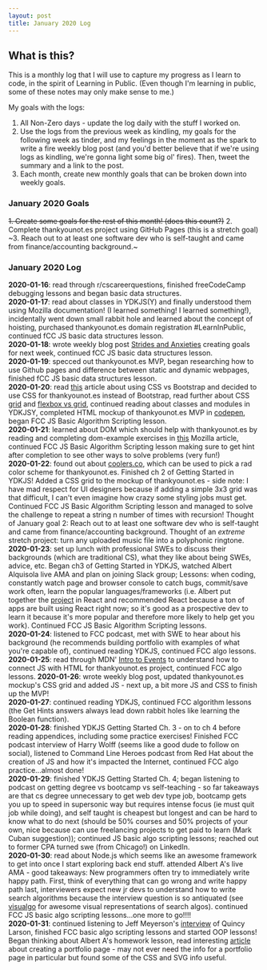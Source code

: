 ```yaml
---
layout: post
title: January 2020 Log
---
```

## What is this? ##
This is a monthly log that I will use to capture my progress as I learn to code, in the spirit of Learning in Public. (Even though I'm learning in public, some of these notes may only make sense to me.)

My goals with the logs:
1. All Non-Zero days - update the log daily with the stuff I worked on.
2. Use the logs from the previous week as kindling, my goals for the following week as tinder, and my feelings in the moment as the spark to write a fire weekly blog post (and you'd better believe that if we're using logs as kindling, we're gonna light some big ol' fires). Then, tweet the summary and a link to the post.
3. Each month, create new monthly goals that can be broken down into weekly goals.

### January 2020 Goals
~~1. Create some goals for the rest of this month! (does this count?)~~
2. Complete thankyounot.es project using GitHub Pages (this is a stretch goal)
~3. Reach out to at least one software dev who is self-taught and came from finance/accounting background.~

### January 2020 Log

**2020-01-16**: read through r/cscareerquestions, finished freeCodeCamp debugging lessons and began basic data structures.  
**2020-01-17**: read about classes in YDKJS(Y) and finally understood them using Mozilla documentation! (I learned something! I learned something!), incidentally went down small rabbit hole and learned about the concept of hoisting, purchased thankyounot.es domain registration #LearnInPublic, continued fCC JS basic data structures lesson.   
**2020-01-18**: wrote weekly blog post [Strides and Anxieties](https://jacob-berkelhamer.github.io/Strides-and-Anxieties/) creating goals for next week, continued fCC JS basic data structures lesson.    
**2020-01-19**: specced out thankyounot.es MVP, began researching how to use Github pages and difference between static and dynamic webpages, finished fCC JS basic data structures lesson.    
**2020-01-20**: read [this](https://hackernoon.com/how-css-grid-beats-bootstrap-85d5881cf163) article about using CSS vs Bootstrap and decided to use CSS for thankyounot.es instead of Bootstrap, read further about CSS [grid](https://gridbyexample.com/) and [flexbox vs grid](https://hackernoon.com/the-ultimate-css-battle-grid-vs-flexbox-d40da0449faf), continued reading about classes and modules in YDKJSY, completed HTML mockup of thankyounot.es MVP in [codepen](https://codepen.io/jahberk/pen/VwYVgXE?editors=1000), began FCC JS Basic Algorithm Scripting lesson.    
**2020-01-21**: learned about DOM which should help with thankyounot.es by reading and completing dom-example exercises in [this](https://developer.mozilla.org/en-US/docs/Learn/JavaScript/Client-side_web_APIs/Manipulating_documents) Mozilla article, continued FCC JS Basic Algorithm Scripting lesson making sure to get hint after completion to see other ways to solve problems (very fun!)    
**2020-01-22**: found out about [coolers.co](https://www.coolers.co), which can be used to pick a rad color scheme for thankyounot.es. Finished ch 2 of Getting Started in YDKJS! Added a CSS grid to the mockup of thankyounot.es - side note: I have mad respect for UI designers because if adding a simple 3x3 grid was that difficult, I can't even imagine how crazy some styling jobs must get. Continued FCC JS Basic Algorithm Scripting lesson and managed to solve the challenge to repeat a string n number of times with recursion! Thought of January goal 2: Reach out to at least one software dev who is self-taught and came from finance/accounting background. Thought of an _extreme_ stretch project: turn any uploaded music file into a polyphonic ringtone.    
**2020-01-23**: set up lunch with professional SWEs to discuss their backgrounds (which are traditional CS), what they like about being SWEs, advice, etc. Began ch3 of Getting Started in YDKJS, watched Albert Alquisola live AMA and plan on joining Slack group; Lessons: when coding, constantly watch page and browser console to catch bugs, commit/save work often, learn the popular languages/frameworks (i.e. Albert put together the [project](https://github.com/albertalquisola/random-food-app) in React and recommended React because a ton of apps are built using React right now; so it's good as a prospective dev to learn it because it's more popular and therefore more likely to help get you work). Continued FCC JS Basic Algorithm Scripting lessons.    
**2020-01-24**: listened to FCC podcast, met with SWE to hear about his background (he recommends building portfolio with examples of what you're capable of), continued reading YDKJS, continued FCC algo lessons.         
**2020-01-25**: read through MDN' [Intro to Events](https://developer.mozilla.org/en-US/docs/Learn/JavaScript/Building_blocks/Events) to understand how to connect JS with HTML for thankyounot.es project, continued FCC algo lessons.
**2020-01-26**: wrote weekly blog post, updated thankyounot.es mockup's CSS grid and added JS - next up, a bit more JS and CSS to finish up the MVP!    
**2020-01-27**: continued reading YDKJS, continued FCC algorithm lessons (the Get Hints answers always lead down rabbit holes like learning the Boolean function).    
**2020-01-28**: finished YDKJS Getting Started Ch. 3 - on to ch 4 before reading appendices, including some practice exercises! Finished FCC podcast interview of Harry Wolff (seems like a good dude to follow on social), listened to Command Line Heroes podcast from Red Hat about the creation of JS and how it's impacted the Internet, continued FCC algo practice...almost done!    
**2020-01-29**: finished YDKJS Getting Started Ch. 4;  began listening to podcast on getting degree vs bootcamp vs self-teaching - so far takeaways are that cs degree unnecessary to get web dev type job, bootcamp gets you up to speed in supersonic way but requires intense focus (ie must quit job while doing), and self taught is cheapest but longest and can be hard to know what to do next (should be 50% courses and 50% projects of your own, nice because can use freelancing projects to get paid to learn (Mark Cuban suggestion));  continued JS basic algo scripting lessons; reached out to former CPA turned swe (from Chicago!) on LinkedIn.    
**2020-01-30**: read about Node.js which seems like an awesome framework to get into once I start exploring back end stuff. attended Albert A's live AMA - good takeaways: New programmers often try to immediately write happy path. First, think of everything that can go wrong and write happy path last, interviewers expect new jr devs to understand how to write search algorithms because the interview question is so antiquated (see [visualgo](https://visualgo.net/en) for awesome visual representations of search algos). continued FCC JS basic algo scripting lessons...one more to go!!!!    
**2020-01-31**: continued listening to Jeff Meyerson's [interview](https://softwareengineeringdaily.com/2019/12/20/freecodecamp-with-quincy-larson/) of Quincy Larson, finished FCC basic algo scripting lessons and started OOP lessons! Began thinking about Albert A's homework lesson, read interesting [article](https://www.smashingmagazine.com/2013/06/workflow-design-develop-modern-portfolio-website/) about creating a portfolio page - may not ever need the info for a portfolio page in particular but found some of the CSS and SVG info useful.    
